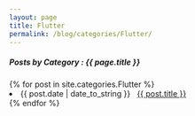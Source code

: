 ```yaml
---
layout: page
title: Flutter
permalink: /blog/categories/Flutter/
---
```


<h5> Posts by Category : {{ page.title }} </h5>

<div class="card">
{% for post in site.categories.Flutter %}
 <li class="category-posts"><span>{{ post.date | date_to_string }}</span> &nbsp; <a href="{{ post.url }}">{{ post.title }}</a></li>
{% endfor %}
</div>
